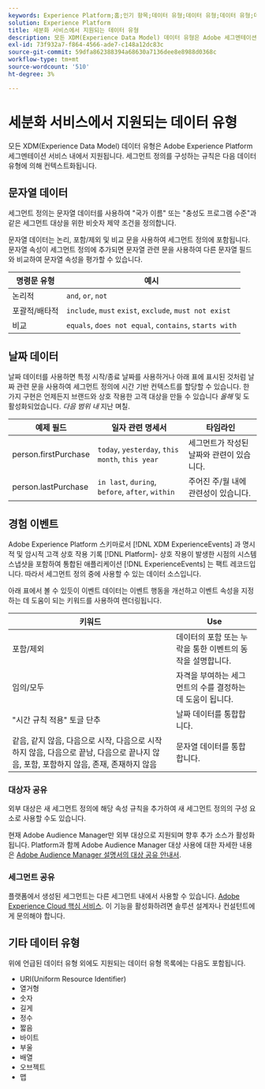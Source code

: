 ```yaml
---
keywords: Experience Platform;홈;인기 항목;데이터 유형;데이터 유형;데이터 유형;데이터 유형;세그먼테이션 데이터 유형;세그먼테이션;세그먼테이션;세그먼테이션 서비스;세그먼테이션 서비스 데이터 유형;
solution: Experience Platform
title: 세분화 서비스에서 지원되는 데이터 유형
description: 모든 XDM(Experience Data Model) 데이터 유형은 Adobe 세그멘테이션 서비스 내에서 지원됩니다. 세그먼트 정의를 구성하는 규칙은 다음 데이터 유형에 의해 컨텍스트화됩니다.
exl-id: 73f932a7-f864-4566-ade7-c148a12dc83c
source-git-commit: 59dfa862388394a68630a7136dee8e8988d0368c
workflow-type: tm+mt
source-wordcount: '510'
ht-degree: 3%

---
```


# 세분화 서비스에서 지원되는 데이터 유형

모든 XDM(Experience Data Model) 데이터 유형은 Adobe Experience Platform 세그멘테이션 서비스 내에서 지원됩니다. 세그먼트 정의를 구성하는 규칙은 다음 데이터 유형에 의해 컨텍스트화됩니다.

## 문자열 데이터

세그먼트 정의는 문자열 데이터를 사용하여 &quot;국가 이름&quot; 또는 &quot;충성도 프로그램 수준&quot;과 같은 세그먼트 대상을 위한 비숫자 제약 조건을 정의합니다.

문자열 데이터는 논리, 포함/제외 및 비교 문을 사용하여 세그먼트 정의에 포함됩니다. 문자열 속성이 세그먼트 정의에 추가되면 문자열 관련 문을 사용하여 다른 문자열 필드와 비교하여 문자열 속성을 평가할 수 있습니다.

| 명령문 유형 | 예시 |
| -------------- | -------- |
| 논리적 | `and`, `or`, `not` |
| 포괄적/배타적 | `include`, `must` `exist`, `exclude`, `must not exist` |
| 비교 | `equals`, `does not equal`, `contains`, `starts with` |

## 날짜 데이터

날짜 데이터를 사용하면 특정 시작/종료 날짜를 사용하거나 아래 표에 표시된 것처럼 날짜 관련 문을 사용하여 세그먼트 정의에 시간 기반 컨텍스트를 할당할 수 있습니다. 한 가지 구현은 언제든지 브랜드와 상호 작용한 고객 대상을 만들 수 있습니다 *올해* 및 도 활성화되었습니다. *다음 범위 내* 지난 며칠.

| 예제 필드 | 일자 관련 명세서 | 타임라인 |
| ------------- | ------------------------ | --------- |
| person.firstPurchase | `today`, `yesterday`, `this month`, `this year` | 세그먼트가 작성된 날짜와 관련이 있습니다. |
| person.lastPurchase | `in last`, `during`, `before`, `after`, `within` | 주어진 주/월 내에 관련성이 있습니다. |

## 경험 이벤트

Adobe Experience Platform 스키마로서 [!DNL XDM ExperienceEvents] 과 명시적 및 암시적 고객 상호 작용 기록 [!DNL Platform]- 상호 작용이 발생한 시점의 시스템 스냅샷을 포함하여 통합된 애플리케이션 [!DNL ExperienceEvents] 는 팩트 레코드입니다. 따라서 세그먼트 정의 중에 사용할 수 있는 데이터 소스입니다.

아래 표에서 볼 수 있듯이 이벤트 데이터는 이벤트 행동을 개선하고 이벤트 속성을 지정하는 데 도움이 되는 키워드를 사용하여 렌더링됩니다.

| 키워드 | Use |
| ------- | --- |
| 포함/제외 | 데이터의 포함 또는 누락을 통한 이벤트의 동작을 설명합니다. |
| 임의/모두 | 자격을 부여하는 세그먼트의 수를 결정하는 데 도움이 됩니다. |
| &quot;시간 규칙 적용&quot; 토글 단추 | 날짜 데이터를 통합합니다. |
| 같음, 같지 않음, 다음으로 시작, 다음으로 시작하지 않음, 다음으로 끝남, 다음으로 끝나지 않음, 포함, 포함하지 않음, 존재, 존재하지 않음 | 문자열 데이터를 통합합니다. |

### 대상자 공유

외부 대상은 새 세그먼트 정의에 해당 속성 규칙을 추가하여 새 세그먼트 정의의 구성 요소로 사용할 수도 있습니다.

현재 Adobe Audience Manager만 외부 대상으로 지원되며 향후 추가 소스가 활성화됩니다. Platform과 함께 Adobe Audience Manager 대상 사용에 대한 자세한 내용은 [Adobe Audience Manager 설명서의 대상 공유 안내서](https://experienceleague.adobe.com/docs/audience-manager/user-guide/implementation-integration-guides/integration-experience-platform/aam-aep-audience-sharing.html).

### 세그먼트 공유

플랫폼에서 생성된 세그먼트는 다른 세그먼트 내에서 사용할 수 있습니다. [Adobe Experience Cloud 핵심 서비스](https://experienceleague.adobe.com/docs/core-services/interface/experience-cloud.html). 이 기능을 활성화하려면 솔루션 설계자나 컨설턴트에게 문의해야 합니다.

## 기타 데이터 유형

위에 언급된 데이터 유형 외에도 지원되는 데이터 유형 목록에는 다음도 포함됩니다.

- URI(Uniform Resource Identifier)
- 열거형
- 숫자
- 길게
- 정수
- 짧음
- 바이트
- 부울
- 배열
- 오브젝트
- 맵

